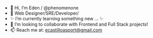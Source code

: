- 👋 Hi, I’m Eden / @phenomenone 
- 👀 Web Designer/SRE/Developer/ 
- ✨ I’m currently learning something new ... ✨
- 💞️ I’m looking to collaborate with Frontend and Full Stack projects!
- 📫 Reach me at: <ecastilloasport@gmail.com>
